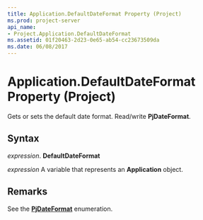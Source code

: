 ```yaml
---
title: Application.DefaultDateFormat Property (Project)
ms.prod: project-server
api_name:
- Project.Application.DefaultDateFormat
ms.assetid: 01f20463-2d23-0e65-ab54-cc23673509da
ms.date: 06/08/2017
---
```



# Application.DefaultDateFormat Property (Project)

Gets or sets the default date format. Read/write **PjDateFormat**.


## Syntax

 _expression_. **DefaultDateFormat**

 _expression_ A variable that represents an **Application** object.


## Remarks

See the **[PjDateFormat](pjdateformat-enumeration-project.md)** enumeration.



